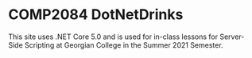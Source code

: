 <h1>COMP2084 DotNetDrinks</h1>
<p>This site uses .NET Core 5.0 and is used for in-class lessons for Server-Side Scripting at Georgian College in
the Summer 2021 Semester.</p>
